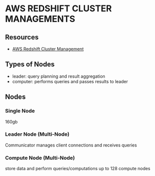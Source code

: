 # AWS REDSHIFT CLUSTER MANAGEMENTS

## Resources

- [AWS Redshift Cluster Management](https://docs.aws.amazon.com/redshift/latest/mgmt/welcome.html)

## Types of Nodes

- leader: query planning and result aggregation
- computer: performs queries and passes results to leader

## Nodes

### Single Node

160gb

### Leader Node (Multi-Node)

Communicator
manages client connections and receives queries

### Compute Node (Multi-Node)

store data and perform queries/computations
up to 128 compute nodes